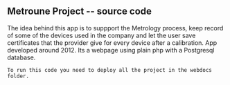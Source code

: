 

## Metroune Project -- source code

The idea behind this app is to suppport the Metrology process, keep record of some of the devices used in the company and let the user save certificates that the provider give for every device after a calibration. App developed around 2012. 
Its a webpage using plain php with a Postgresql database.

```
To run this code you need to deploy all the project in the webdocs folder.